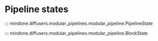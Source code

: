 # Pipeline states

::: mindone.diffusers.modular_pipelines.modular_pipeline.PipelineState

::: mindone.diffusers.modular_pipelines.modular_pipeline.BlockState
